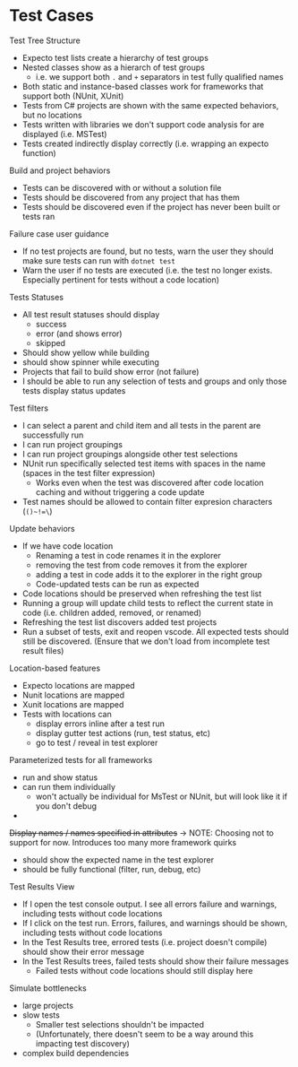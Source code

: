 

# Test Cases

Test Tree Structure
- Expecto test lists create a hierarchy of test groups
- Nested classes show as a hierarch of test groups
  - i.e. we support both `.` and `+` separators in test fully qualified names
- Both static and instance-based classes work for frameworks that support both (NUnit, XUnit)
- Tests from C# projects are shown with the same expected behaviors, but no locations
- Tests written with libraries we don't support code analysis for are displayed (i.e. MSTest)
- Tests created indirectly display correctly (i.e. wrapping an expecto function)

Build and project behaviors
- Tests can be discovered with or without a solution file
- Tests should be discovered from any project that has them
- Tests should be discovered even if the project has never been built or tests ran

Failure case user guidance
- If no test projects are found, but no tests, warn the user they should make sure tests can run with `dotnet test`
- Warn the user if no tests are executed (i.e. the test no longer exists. Especially pertinent for tests without a code location) 

Tests Statuses
- All test result statuses should display
  - success
  - error (and shows error)
  - skipped
- Should show yellow while building
- should show spinner while executing
- Projects that fail to build show error (not failure)
- I should be able to run any selection of tests and groups and only those tests display status updates

Test filters
- I can select a parent and child item and all tests in the parent are successfully run
- I can run project groupings
- I can run project groupings alongside other test selections
- NUnit run specifically selected test items with spaces in the name (spaces in the test filter expression)
  - Works even when the test was discovered after code location caching and without triggering a code update
- Test names should be allowed to contain filter expresion characters (`()~!=\`)

Update behaviors
- If we have code location
  - Renaming a test in code renames it in the explorer
  - removing the test from code removes it from the explorer
  - adding a test in code adds it to the explorer in the right group
  - Code-updated tests can be run as expected
- Code locations should be preserved when refreshing the test list
- Running a group will update child tests to reflect the current state in code (i.e. children added, removed, or renamed)
- Refreshing the test list discovers added test projects
- Run a subset of tests, exit and reopen vscode. All expected tests should still be discovered. (Ensure that we don't load from incomplete test result files)

Location-based features
- Expecto locations are mapped
- Nunit locations are mapped
- Xunit locations are mapped
- Tests with locations can
  - display errors inline after a test run
  - display gutter test actions (run, test status, etc)
  - go to test / reveal in test explorer

Parameterized tests for all frameworks
- run and show status
- can run them individually
  - won't actually be individual for MsTest or NUnit, but will look like it if you don't debug
- 

~~Display names / names specified in attributes~~ -> NOTE: Choosing not to support for now. Introduces too many more framework quirks
- should show the expected name in the test explorer
- should be fully functional (filter, run, debug, etc)

Test Results View
- If I open the test console output. I see all errors failure and warnings, including tests without code locations
- If I click on the test run. Errors, failures, and warnings should be shown, including tests without code locations
- In the Test Results tree, errored tests (i.e. project doesn't compile) should show their error message
- In the Test Results trees, failed tests should show their failure messages
  - Failed tests without code locations should still display here


Simulate bottlenecks
- large projects
- slow tests
  - Smaller test selections shouldn't be impacted
  - (Unfortunately, there doesn't seem to be a way around this impacting test discovery)
- complex build dependencies
